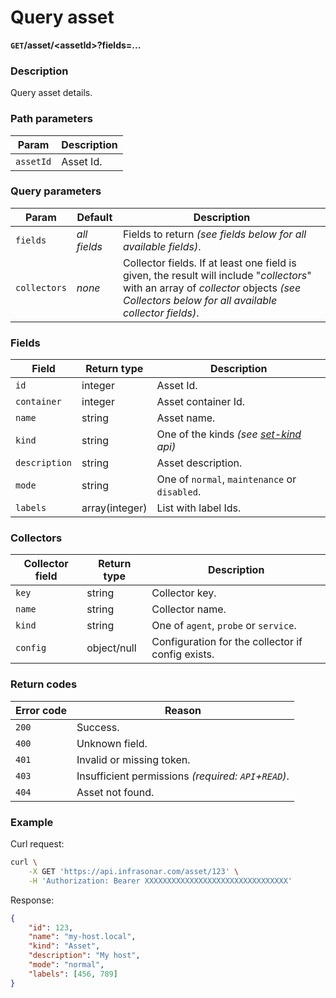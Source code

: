 # Query asset
**`GET`/asset/<assetId\>?fields=...**

### Description
Query asset details.

### Path parameters
Param               | Description
--------------------|-------------
`assetId`           | Asset Id.

### Query parameters
Param               | Default           | Description
--------------------|-------------------|-------------
`fields`            | _all fields_      | Fields to return _(see fields below for all available fields)_.
`collectors`        | _none_            | Collector fields. If at least one field is given, the result will include "_collectors_" with an array of _collector_ objects _(see Collectors below for all available collector fields)_.

### Fields
Field               | Return type       | Description
--------------------|-------------------|-------------
`id`                | integer           | Asset Id.
`container`         | integer           | Asset container Id.
`name`              | string            | Asset name.
`kind`              | string            | One of the kinds _(see [set-kind](../asset/set-kind.md) api)_
`description`       | string            | Asset description.
`mode`              | string            | One of `normal`, `maintenance` or `disabled`.
`labels`            | array(integer)    | List with label Ids.

### Collectors
Collector field     | Return type   | Description
--------------------|---------------|-------------
`key`               | string        | Collector key.
`name`              | string        | Collector name.
`kind`              | string        | One of `agent`, `probe` or `service`.
`config`            | object/null   | Configuration for the collector if config exists.

### Return codes
Error code  | Reason
------------|--------
`200`       | Success.
`400`       | Unknown field.
`401`       | Invalid or missing token.
`403`       | Insufficient permissions _(required: `API`+`READ`)_.
`404`       | Asset not found.

### Example
Curl request:
```bash
curl \
    -X GET 'https://api.infrasonar.com/asset/123' \
    -H 'Authorization: Bearer XXXXXXXXXXXXXXXXXXXXXXXXXXXXXXXX'
```

Response:
```json
{
    "id": 123,
    "name": "my-host.local",
    "kind": "Asset",
    "description": "My host",
    "mode": "normal",
    "labels": [456, 789]
}
```
